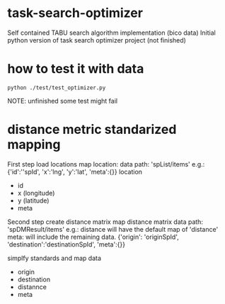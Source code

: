 # task-search-optimizer

Self contained TABU search algorithm implementation (bico data)
Initial python version of task search optimizer project (not finished) 



# how to test it with data

```
python ./test/test_optimizer.py 
```

NOTE: unfinished some test might fail


# distance metric standarized mapping

First step load locations
map location:
data path: 'spList/items'
e.g.:
{'id':''spId', 'x':'lng', 'y':'lat', 'meta':{}}
location
- id
- x (longitude)
- y (latitude)
- meta

Second step create distance matrix
map distance matrix
data path: 'spDMResult/items'
e.g.: 
distance will have the default map of 'distance'
meta: will include the remaining data.
{'origin': 'originSpId', 'destination':'destinationSpId', 'meta':{}}

simplfy standards and map data
- origin
- destination
- distannce
- meta
